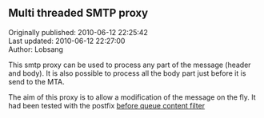 ## Multi threaded SMTP proxy  
Originally published: 2010-06-12 22:25:42  
Last updated: 2010-06-12 22:27:00  
Author: Lobsang   
  
This smtp proxy can be used to process any part of the message (header and body). It is also possible to process all the body part just before it is send to the MTA.

The aim of this proxy is to allow a modification of the message on the fly. It had been tested with the postfix  [before queue content filter](http://www.postfix.org/SMTPD_PROXY_README.html)